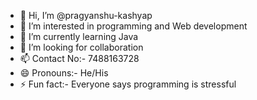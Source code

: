 - 👋 Hi, I’m @pragyanshu-kashyap
- 👀 I’m interested in programming and Web development 
- 🌱 I’m currently learning Java 
- 💞️ I’m looking for collaboration 
- 📫 Contact No:- 7488163728
- 😄 Pronouns:- He/His
- ⚡ Fun fact:- Everyone says programming is stressful 

<!---
pragyanshu-kashyap/pragyanshu-kashyap is a ✨ special ✨ repository because its `README.md` (this file) appears on your GitHub profile.
You can click the Preview link to take a look at your changes.
--->

